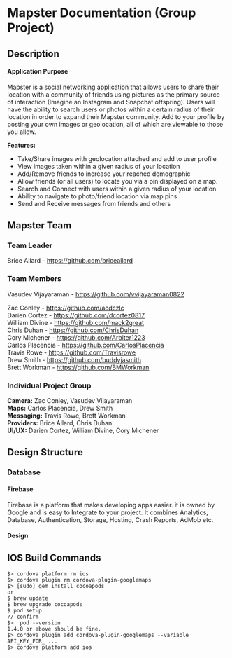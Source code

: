 # Mapster Documentation (Group Project)

## Description
#### Application Purpose
Mapster is a social networking application that allows users to share their location with a community of friends using pictures as the primary source of interaction (Imagine an Instagram and Snapchat offspring). Users will have the ability to search users or photos within a certain radius of their location in order to expand their Mapster community. Add to your profile by posting your own images or geolocation, all of which are viewable to those you allow.

**Features:**
* Take/Share images with geolocation attached and add to user profile
* View images taken within a given radius of your location
* Add/Remove friends to increase your reached demographic
* Allow friends (or all users) to locate you via a pin displayed on a map.
* Search and Connect with users within a given radius of your location.
* Ability to navigate to photo/friend location via map pins
* Send and Receive messages from friends and others

## Mapster Team
### Team Leader
Brice Allard - https://github.com/briceallard  
### Team Members
Vasudev Vijayaraman - https://github.com/vvijayaraman0822 

Zac Conley - https://github.com/acdczlc  
Darien Cortez - https://github.com/dcortez0817  
William Divine - https://github.com/mack2great  
Chris Duhan - https://github.com/ChrisDuhan  
Cory Michener - https://github.com/Arbiter1223  
Carlos Placencia - https://github.com/CarlosPlacencia  
Travis Rowe - https://github.com/Travisrowe  
Drew Smith - https://github.com/buddyjasmith   
Brett Workman - https://github.com/BMWorkman  

### Individual Project Group
**Camera:** Zac Conley, Vasudev Vijayaraman  
**Maps:** Carlos Placencia, Drew Smith  
**Messaging:** Travis Rowe, Brett Workman  
**Providers:** Brice Allard, Chris Duhan  
**UI/UX:** Darien Cortez, William Divine, Cory Michener

## Design Structure
### Database
#### Firebase
Firebase is a platform that makes developing apps easier. it is owned by Google and is easy to Integrate to your project. It combines Analytics, Database, Authentication, Storage, Hosting, Crash Reports, AdMob etc.

#### Design

## IOS Build Commands
```
$> cordova platform rm ios
$> cordova plugin rm cordova-plugin-googlemaps
$> [sudo] gem install cocoapods
or
$ brew update
$ brew upgrade cocoapods
$ pod setup
// confirm
$>  pod --version
1.4.0 or above should be fine.
$> cordova plugin add cordova-plugin-googlemaps --variable API_KEY_FOR_ ...
$> cordova platform add ios
```
